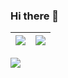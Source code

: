 ### Hi there 👋

<!--
**crushmrli/crushmrli** is a ✨ _special_ ✨ repository because its `README.md` (this file) appears on your GitHub profile.

Here are some ideas to get you started:

- 🔭 I’m currently working on ...
- 🌱 I’m currently learning ...
- 👯 I’m looking to collaborate on ...
- 🤔 I’m looking for help with ...
- 💬 Ask me about ...
- 📫 How to reach me: ...
- 😄 Pronouns: ...
- ⚡ Fun fact: ...
-->

|![](https://github-readme-stats.vercel.app/api?username=crushmrli&&show_icons=true&&theme=dark)|![](https://github-readme-stats.vercel.app/api/top-langs/?username=crushmrli&layout=compact&theme=tokyonight&langs_count=10)|
|-|-|

![](https://activity-graph.herokuapp.com/graph?username=crushmrli&theme=redical)
